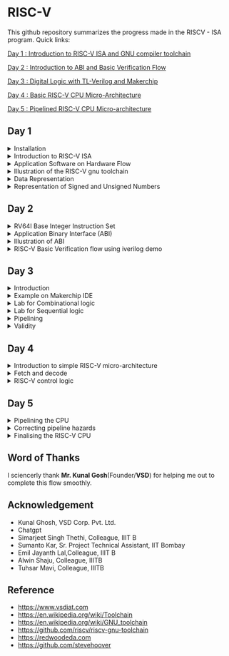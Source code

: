 # RISC-V

This github repository summarizes the progress made in the RISCV - ISA program. Quick links:

[Day 1 : Introduction to RISC-V ISA and GNU compiler toolchain](#day-1)

[Day 2 : Introduction to ABI and Basic Verification Flow](#day-2)

[Day 3 : Digital Logic with TL-Verilog and Makerchip](#day-3)

[Day 4 : Basic RISC-V CPU Micro-Architecture](#day-4)

[Day 5 : Pipelined RISC-V CPU Micro-architecture](#day-5)

## Day 1 

<details> 
<summary> Installation </summary>

Install the dependencies using the following command :
```
sudo apt-get install libboost-regex-dev
```

**Steps to install the toolchain**
```
git clone https://github.com/kunalg123/riscv_workshop_collaterals.git
cd riscv_workshop_collaterals
chmod +x run.sh
./run.sh
```

Once you run it you will get make error. ignore it  and type the following command
```
cd ~/riscv_toolchain/iverilog/
git checkout --track -b v10-branch origin/v10-branch
git pull 
chmod 777 autoconf.sh 
./autoconf.sh 
./configure 
make
sudo make install 
```

- To set the PATH variable in .bashrc
```
gedit .bashrc

#Type at last line
export PATH="/home/sahil/riscv_toolchain/riscv64-unknown-elf-gcc-8.3.0-2019.08.0-x86_64-linux-ubuntu14/bin:$PATH" 

# close the bashrc and type in terminal
source .bashrc
```

</details>

<details>
  <summary>Introduction to RISC-V ISA </summary>

RISC-V ISA is a base integer ISA and must be present in any implemenatation along with some optional extension. The RISC-V has been designed to support extensive customization and specialization which can be extended  with  one  or  more  optional  instruction-set  extensions,  but  the  base  integer instructions cannot be redefine. The different instructions included in RISC-V are listed below.

1. Pseudo instructions - For e.g- mv,li,ret etc
2. Base integer instruction (RV64I, RV32I)-For e.g-lui,addi etc
3. Multiply extension (RV64M) -For e.g- mulw,divw etc
4. Single and double floating point instruction (RV64F, RV64D) -For e.g- flw,fadd etc
5. Application binary instruction 
6. Memory allocation and stack pointer

To know more about RISC-V check on this link [here](https://riscv.org/wp-content/uploads/2017/05/riscv-spec-v2.2.pdf).

Each base integer set is characterized by the  width  of the register (XLEN) and size of the user address space. The most important advantage of RISC-V is that it is an open standard instruction which is easily available for academics and commercial purposes free of cost.

</details>

<details>
  <summary>Application Software on Hardware Flow</summary>

![1](https://github.com/SahilSira/RISC-V/assets/140998855/fd9b355d-a776-4c1f-a3f8-d699f0d7f882)

When a C program needs to run on a hardware chip, it goes through a series of steps. First, the C program is turned into assembly language, specifically RISCV assembly language in this case. Then, this assembly language is transformed into machine language consisting of 0s and 1s. These binary instructions are what the chip understands and executes. There's a bridge between the RISCV assembly language and the physical layout of the chip. This bridge is made using Hardware Description Language, which is more closely related to the hardware's workings. To create a RISC specification, the architecture needs to be implemented in a way that registers transfer data. This process involves converting from RTL (Register Transfer Level) to the layout, a process known as RTL to GDSII flow. This ensures that all applications function properly on the hardware.

To make an application work on the hardware, it has to pass through the software system. Here, the system software comes into play, which includes the Operating System (OS), compiler, and assembler. The OS handles tasks like input/output and memory allocation, while the compiler turns the high-level code (like C or C++) into a set of instructions. These instructions depend on the hardware's structure. For a RISC-V system, the instructions follow the RISC-V architecture. The assembler then takes these instructions and turns them into a binary form, which is basically a machine language program. This binary representation is what the hardware ultimately receives and processes. These instructions act as a link between the C language and the intricate hardware components. This link is formally called the Instruction Set Architecture (ISA). In hardware's language, only 0s and 1s make sense, and they serve as the foundation for communication between software and hardware.

</details>

<details>
  <summary>Illustration of the RISC-V gnu toolchain</summary>

#### O1 mode 
Consider the simple C program given below which calculates the sum of the number form 1 to n. 

```
#include<stdio.h>
int main()
{
    int i ,sum=0,n=9;
    for (i=1;i<=n;i++)
        sum+=i;
    printf("The sum of numbers from 1 to %d is %d\n",n,sum);
    return 0;
}
```
In order to map this command to riscv based assembly language compile it using the riscv-gnu-toolchain shown below

```
riscv64-unknown-elf-gcc -O1 -mabi=lp64 -march=rv64i -o sum1ton_O1.o sum1ton.c
riscv64-unknown-elf-objdump -d sum1ton_O1.o | less
spike pk sum1ton_O1.o 
```

**Output of the disassembled file**

![dis_main](https://github.com/SahilSira/RISC-V/assets/140998855/a6af741e-50aa-4a54-bbd8-8d1fbef1d441)

To debug line by line
```
spike -d pk sum1ton_O1.o 
until pc 0 10184
reg 0 sp
reg 0 a2
```

**Output of the spike in debug mode is shown below :**

![spike](https://github.com/SahilSira/RISC-V/assets/140998855/a0229bb1-e7c1-450f-87cb-169e8da8d282)

#### Ofast mode
Consider the same [C program] given in the O1 mode.

In order to map this command to riscv based assembly language compile it in Ofast mode using the riscv-gnu-toolchain shown below

```
riscv64-unknown-elf-gcc -Ofast -mabi=lp64 -march=rv64i -o sum1ton_Ofast.o sum1ton.c
riscv64-unknown-elf-objdump -d sum1ton_Ofast.o | less
spike pk sum1ton_Ofast.o 
```

**Output of the disassembled file**

![dis_main_ofast](https://github.com/SahilSira/RISC-V/assets/140998855/0dcf8144-41a0-4c0a-ad53-605b73bd277a)

**Observation** - The same C code compiled in Ofast mode used less number of instruction compared to the O1 mode.

</details>

<details>
  <summary>Data Representation</summary>

![2](https://github.com/SahilSira/RISC-V/assets/140998855/dbda3b8e-dd17-45af-a7c0-dab81170aa2e)

In RISC-V and computer architecture in general, several terms relate to data representation and storage. Let's explore them:

1. **Byte:** - A byte is the fundamental unit of data storage and representation in computers. It consists of 8 bits and can represent a single character or value.

2. **Word:** - A word typically refers to the natural data size that a processor operates with. In RISC-V, the term "word" can vary based on the architecture. For example, in RV32 (32-bit architecture), a word is 4 bytes (32 bits), while in RV64 (64-bit architecture), a word is 8 bytes (64 bits).

3. **Double Word:** - A double word is twice the size of a word. In RISC-V, for example, in RV32, a double word is 8 bytes (64 bits), and in RV64, a double word is 16 bytes (128 bits).

4. **Least Significant Bit (LSB):** -  The least significant bit is the lowest-order bit in a binary representation. 

5. **Most Significant Bit (MSB):** -  The most significant bit is the highest-order bit in a binary representation. It has the greatest influence on the overall value of a number. The MSB is the bit that represents the largest power of two.


6. **Endianess:** - Endianess refers to how multi-byte data is stored in memory. In a big-endian system, the most significant byte is stored at the lowest memory address, while in a little-endian system, the least significant byte is stored at the lowest memory address. RISC-V supports both big-endian and little-endian modes.

7. **Byte addressing** -  is a memory addressing scheme used in computer systems to identify and access individual bytes of data within the computer's memory. In byte addressing, each individual byte in the memory has a unique address, allowing direct access to and manipulation of single bytes of data. In RISC-V, like in many other computer architectures, memory is byte-addressable.

Understanding these terms is crucial when working with data representation, memory allocation, and programming in computer systems, including the RISC-V architecture.

</details>

<details>
  <summary>Representation of Signed and Unsigned Numbers</summary>

#### Unsigned Numbers
Unsigned numbers don’t have any sign, these can contain only magnitude of the number. So, representation of unsigned binary numbers are all positive numbers only.
Since there is no sign bit in this unsigned binary number, so N bit binary number represent its magnitude only. Zero (0) is also unsigned number. Every number in unsigned number representation has only one unique binary equivalent form, so this is unambiguous representation technique. The range of unsigned binary number is from  **0 to ((2^n)-1)**.

Consider the C code given below which demostrates the maximum unsigned number the RV64I can store. 

```
#include<stdio.h>
#include<math.h>

int main()
{
    unsigned long long int max = (unsigned long long int)(pow(2,64)-1); //Line 1
    // unsigned long long int max = (unsigned long long int)(pow(2,127)-1);// Line 2
    // unsigned long long int max = (unsigned long long int)(pow(2,64)*-1);// Line 3
    // unsigned long long int max = (unsigned long long int)(pow(-2,64)-1);// Line 4
    // unsigned long long int max = (unsigned long long int)(pow(-2,63)-1);// Line 5
    // unsigned long long int max = (unsigned long long int)(pow(2,10)-1);// Line 6
    printf("Highest number represented by unsigned long long  int is %llu \n",max);
    return 0;
}
```
___
***Note***</br>

**%llu** - is the format specifier for 64-bit unsigned integer.

**%lld** - is the format specifier for 64-bit signed integer.

Uncomment the lines in the code appropriately and view the result.
___

- Line 1 will execute and give the result of (2^64)-1.</br>
- Line 2 will execute and give the result of (2^64)-1 instead of (2^127)-1 since the maximum unsigned value that can be stored in the 64 bit register is (2^64)-1.</br>
- Line 3 will execute and give the result of 0 instead of -(2^64) since the minimum unsigned value that can be stored in 64 bit register is 0.</br>
- Line 4 will execute and give the result of 0 instead of (2^64)-1.</br>
- Line 5 will execute and give the result of 0 instead of -(2^64) since the minimum unsigned value that can be stored in 64 bit register is 0.</br>
- Line 6 will execute and give the result of 1024 since the value of max is less that (2^64)-1.

To compile and execute the C code in RISC-V gnu toolchain follow the steps given below:

```
riscv64-unknown-elf-gcc -Ofast -mabi=lp64 -march=rv64i -o unsign_num_new.o unsign_num.c 
spike  pk unsign_num_new.o 
```

**Output of the execution**

![unsigne](https://github.com/SahilSira/RISC-V/assets/140998855/13cc63f4-60fb-4932-9d1b-a8f458e5ad27)

![unsigned out](https://github.com/SahilSira/RISC-V/assets/140998855/5adbc7cf-f28c-49e0-aac2-7321cda3554b)


#### Signed Numbers
Generally 2's complement representation is used for the signed numbers. 2’s complement of a number is obtained by inverting each bit of given number plus 1 to least significant bit (LSB). So, positive numbers are represented in binary form and negative numbers are represented in 2’s complement form. There is extra bit for sign representation. If value of sign bit is 0, then number is positive and you can directly represent it in simple binary form, but if value of sign bit 1, then number is negative and 2’s complement of given binary number should be taken. In this representation, zero (0) has only one (unique) representation which is always positive. The range of 2’s complement form is from  **(-2^(n-1))  to ((2^(n-1))-1)**.

Consider the C code given below which demostrates the maximum and minimum signed number the RV64I can store. 


```
#include<stdio.h>
#include<math.h>

int main()
{
    long long int max = (long long int)(pow(2,63)-1);
    long long int min = (long long int)(pow(-2,63));
    printf("Highest number represented by long long  int is %lld \n",max);
    printf("Smallest number represented by long long  int is %lld \n",min);
    return 0;
}
```
To compile and execute the C code in RISC-V gnu toolchain follow the steps given below:

```
riscv64-unknown-elf-gcc -Ofast -mabi=lp64 -march=rv64i -o sign_num_new.o sign_num.c 
spike  pk sign_num_new.o 
```

**Output of the execution**

![signed](https://github.com/SahilSira/RISC-V/assets/140998855/be7ba122-9ab4-4366-be44-971c9d7913a5)

**Different types of format specifiers**

![3](https://github.com/SahilSira/RISC-V/assets/140998855/70fe7fb5-e5ba-4a54-a4ce-4b22fb1b6349)

</details>


## Day 2

<details>
  <summary>RV64I Base Integer Instruction Set</summary>

RV64I is the base integer instruction set for the 64-bit architecture, which builds upon the RV32I variant. RV64I shares most of the instructions with RV32I but the width of registers is different and there are a few additional instructions only in RV64I. The base integer instruction set has 47 instructions (35 instructions from RV32I and 12 instructions from RV64I). The instructions and their format is shown below :

![1](https://github.com/SahilSira/RISC-V/assets/140998855/1098a0b8-77f6-429e-abc0-3a472da07ea4)

There are 31 general-purpose registers x1–x31, which hold integer values. Register x0 is hardwired to the constant 0. There is no hardwired subroutine return address link register, but the standard software calling convention uses register x1 to hold the return address on a call. For RV32, the x registers are 32 bits wide, and for RV64, they are 64 bits wide. The term XLEN to refer to the current width of an x register in bits (either 32 or 64).

![2](https://github.com/SahilSira/RISC-V/assets/140998855/c748f0f7-99ef-404a-af05-cc5856c3f227)

![3](https://github.com/SahilSira/RISC-V/assets/140998855/d7f3058b-dec9-402c-b3ef-5ae19426ae9f)

In the RISC-V instruction set architecture, instructions are categorized into different formats based on their opcode and operand types. These formats are denoted by single-letter abbreviations. Here's an explanation of each type:

- **R-Type (Register Type)** -  These instructions involve operations that operate on two source registers and store the result in a destination register. They include arithmetic, logical, and bitwise operations. The typical format is: opcode rd, rs1, rs2.

- **I-Type (Immediate Type)** - These instructions have an immediate (constant) value as one of their operands, and they work with a source register to perform operations like arithmetic, logical, and memory operations. The typical format is: opcode rd, rs1, imm.

- **S-Type (Store Type)** - S-type instructions are used for storing data into memory. They combine a source register, a destination address (base register), and an immediate offset to determine where the data should be stored. The typical format is: opcode rs2, imm(rs1).

- **B-Type (Branch Type)** - B-type instructions are used for conditional branching. They compare values from two source registers and use an immediate offset to determine the branching target. These instructions support operations like equality, inequality, and comparison. The typical format is: opcode rs1, rs2, imm.

- **U-Type (Upper Immediate Type)** - U-type instructions are used for loading immediate values into registers. They include unconditional jump instructions. These instructions operate on a single source register and use an immediate value to specify the upper bits of the result. The typical format is: opcode rd, imm.

- **J-Type (Jump Type)** J-type instructions are used for unconditional jumps. They involve using an immediate offset to determine the target address of the jump. These instructions are typically used for implementing function calls and other control flow changes. The typical format is: opcode rd, imm.

The instruction format for all types is shown below :

![4](https://github.com/SahilSira/RISC-V/assets/140998855/935d7e6a-0140-4bda-8d55-abd4237816e1)

To know more about the instructions check this [link](https://riscv.org/wp-content/uploads/2017/05/riscv-spec-v2.2.pdf).

</details>

<details>
  <summary>Application Binary Interface (ABI)</summary>

The ABI is a set of rules that govern how software components, like programs and libraries, interact with each other at the binary level. It defines things like how data is passed between different parts of a program, how function calls are made, and how data structures are organized in memory. The ABI ensures compatibility between different parts of a software ecosystem, making it possible for programs to work together seamlessly even if they're written in different languages or compiled by different compilers. The application program can directly access the registers of the RISC V architecture using system calls. The ABI also known as system call interface enables the application to access the hardware resources via registers.A system call is a specific request your program makes to the operating system to perform a task it can't do on its own. For example, if your program needs to read a file, it would make a system call to ask the operating system to read the file and give it the data. System calls are a way for programs to access the more powerful features of the operating system while staying within the rules defined by the ABI. The ISA is inherently divided into two parts: User & System ISA and User ISA the latter is available to the user directly by system calls.

</details>

<details>
  <summary>Illustration of ABI</summary>

Consider the C code given below which calculates the sum from 1 to 9 :
```
#include<stdio.h>

extern int load(int x, int y);

int main()
{
    int result = 0;
    int count = 9;
    result = load(0x0,count+1);
    printf("Sum of numbers from 1 to %d is %d\n",count,result);
    
}
```

Consider the assembly code (ASM) given below :
```
.section .text 
.global load
.type load, @function

load:
    add a4, a0, zero
    add a2, a0, a1
    add a3, a0, zero
loop : add a4, a3, a4
       addi a3, a3, 1
       blt a3, a2, loop
       add a0, a4, zero
       ret
```
The flow chart of the function performed by ASM code is shown below :

![5](https://github.com/SahilSira/RISC-V/assets/140998855/d7decab2-afef-4811-8358-4006ee4ef0a2)

To illustrate the ABI the C code shown above will send the values to the ASM code through the function load and the ASM code will perform the function and return the value to C code and the value is displayed by the C code.

**Steps to perform the lab task mentioned above**
```
riscv64-unknown-elf-gcc -Ofast -mabi=lp64 -march=rv64i -o custom_1_to_9.o custom_1_to_9.c load.S
riscv64-unknown-elf-objdump -d custom_1_to_9.o | less
spike pk custom_1_to_9.o
```

**Outputs of the Lab**

![sum](https://github.com/SahilSira/RISC-V/assets/140998855/5e7c8222-8795-42a9-80be-765a51c297b6)

![sum_disasselbe](https://github.com/SahilSira/RISC-V/assets/140998855/ef60e8f4-e052-4174-8bd1-c96c9c6be1d9)

</details>

<details>
  <summary>RISC-V Basic Verification flow using iverilog demo</summary>

For verification of the RISC-V CPU the C code will be converted into HEX file and it will be given to the RISC-V CPU and the output will be displayed and verified. The block diagram is shown below :

![6](https://github.com/SahilSira/RISC-V/assets/140998855/83a88fd3-abeb-4e79-9b9b-04d5b9efae12)

For demo go to the lab directory using the command given below :
```
cd ~/riscv_workshop_collaterals/labs/
chmod 777 rv32im.sh
./rv32im.sh  # Contains necessary commands to convert C to hex
```

**Output, Script(rv32im.sh) and firmare.hex**

![lab](https://github.com/SahilSira/RISC-V/assets/140998855/f042481b-14cc-4f30-9bb3-51b48d1bd85e)

![rvsim](https://github.com/SahilSira/RISC-V/assets/140998855/4adcd9eb-beae-4522-886d-0950ce2fc2c1)

![hex](https://github.com/SahilSira/RISC-V/assets/140998855/7ed48be5-3751-4add-98de-e778a3590819)

</details>


## Day 3 
<details >
<summary >Introduction</summary>

TL-Verilog was used as the HDL of choice for this project. Projects on Makerchip can be completely designed using TL-Verilog. Transaction Level - Verilog standard is an extension of Verilog which has various advantages like simpler syntax, shorter codes and easy pipelining. You can learn more about TL-Verilog [here](http://tl-x.org/).

Timing abstract can be done in TL-Verilog. This model is specified for pipelines where the sequential elements are generated by tools from the pipelined specification. This allows for easy retiming without the risk of introduction of any functional bugs. More information on timing abstract in TL-Verilog can be found in the IEEE paper ["Timing-Abstract Circuit Design in Transaction-Level Verilog" by Steven Hoover](https://ieeexplore.ieee.org/document/8119264).

</details>

<details>
  <summary>Example on Makerchip IDE </summary>

  ## Makerchip IDE: 
Makerchip is a free online environment for developing high-quality integrated circuits. You can code, compile, simulate, and debug Verilog designs, all from your browser. Your code, block diagrams, and waveforms are tightly integrated.

## Loading pythagorean Example on Makerchip IDE

![1](https://github.com/SahilSira/RISC-V/assets/140998855/cd411bd7-db16-434d-8659-11a668f51145)

## Conway's Game of Life

![29](https://github.com/SahilSira/RISC-V/assets/140998855/39e97598-bd45-49b1-ac7e-af36c490817c)

</details>

<details >
<summary >Lab for Combinational logic </summary>


We will first implement some basic logic gates on Makerchip IDE to gain understanding of the platform. In TL verilog we simply code the logic itself without requiring to declare the variables separately and $in assignment is also not required

## NOT Gate Example on Makerchip IDE

![2](https://github.com/SahilSira/RISC-V/assets/140998855/b0ad6e8c-887a-4922-9446-17bdac2f4c3c)

## OR Gate Example on Makerchip IDE

![4](https://github.com/SahilSira/RISC-V/assets/140998855/086a970a-30c9-4c8b-9390-4f7c783eacb0)

## AND Gate Example on Makerchip IDE

![3](https://github.com/SahilSira/RISC-V/assets/140998855/58673dbf-2399-4bb1-9dad-e46f6138fdea)

## XOR Gate Example on Makerchip IDE

![5](https://github.com/SahilSira/RISC-V/assets/140998855/bcb69a84-ae96-4aa8-a105-47963d91ad54)

## Vector Addition on Makerchip IDE

![6](https://github.com/SahilSira/RISC-V/assets/140998855/d6853ec4-6f34-412f-a060-059dba347529)

## 2:1Multiplexer on Makerchip IDE

![7](https://github.com/SahilSira/RISC-V/assets/140998855/57a9160f-5bb4-4eec-b176-ed99114cae06)

## 2:1 Vector Multiplexer on Makerchip IDE

![8](https://github.com/SahilSira/RISC-V/assets/140998855/588447ab-df8d-4396-9fa4-ec78041aff21)

## Calculator on Makerchip IDE

This is a combinational calculator that can perform +, -, *, / on two input values.

![9](https://github.com/SahilSira/RISC-V/assets/140998855/45b8b2f5-90de-496c-a870-5230d0431ee6)

</details>
<details >
  
<summary >Lab for Sequential  logic </summary>

Sequential logic refers to a type of digital logic circuit or system in which the output depends not only on the current inputs but also on the previous states of the circuit. Unlike combinational logic, which only considers the current inputs to generate outputs, sequential logic incorporates memory elements to store information and generate outputs based on both current inputs and past history.

## Fibonacci Series

The block diagram of the fibonacci series generator is shown below :

![10](https://github.com/SahilSira/RISC-V/assets/140998855/0f25c81a-da3c-4554-a846-938e7781fb29)

Output:

![15](https://github.com/mavi62/IIITB_VLSI/assets/57127783/3d1e3090-6c65-46c6-b2d7-8c732c5fd7cf)


## Free running counter

The block diagram of the free running counter is shown below :

![12](https://github.com/SahilSira/RISC-V/assets/140998855/8578d8f5-2521-4452-b76d-55f3f2580a35)

Output:

![13](https://github.com/SahilSira/RISC-V/assets/140998855/e6f66dc3-a8a3-4af4-8100-e568993b59fd)

## Sequential Calculator`

It works like a normal calculator in which the result of the previous operation is considered as one of the operand for the next operation. Upon reset the result becomes zero.

![15](https://github.com/SahilSira/RISC-V/assets/140998855/f96b7566-cb29-404e-b139-5a3d5818b15b)

</details>

<details> <summary > Pipelining </summary>
	
Pipelining or timing abstract is an important feature in TL verilog as it can be implemented very easily with fewer codes as compared to system verilog which reduces bugs to a great extent. An example of the pipeling for pythogoras theorem using both TL verilog and system verilog in this repo . In TL verilog pipeling can be implemented by defining the pipeline as |calc and the different pipeline stages should be properly align and are indicated by @1, @2 and so on.

## Pipelined pythagorean theorem

![17](https://github.com/SahilSira/RISC-V/assets/140998855/987f6d61-2fe4-47e1-ab79-918fa5f15af4)

## Error detection:

![18](https://github.com/SahilSira/RISC-V/assets/140998855/988420b7-b4f5-4a56-87ec-ce75a4b3dd59)

## Counter and Calculator in Pipeline

The block diagram of the counter with calculator in pipeline is shown below :

![19](https://github.com/SahilSira/RISC-V/assets/140998855/94385eba-fefb-4f19-a6fe-c30a3c2c258e)

The TL-Verilog code is given below :

```
   $reset = *reset;
   $op[1:0] = $random[1:0];
   $val2[31:0] = $rand2[3:0];
   
   |calc
      @1
         $val1[31:0] = >>1$out;
         $sum[31:0] = $val1+$val2;
         $diff[31:0] = $val1-$val2;
         $prod[31:0] = $val1*$val2;
         $div[31:0] = $val1/$val2;
         $out[31:0] = $reset ? 32'h0 : ($op[1] ? ($op[0] ? $div : $prod):($op[0] ? $diff : $sum));
         
         $cnt[31:0] = $reset ? 0 : (>>1$cnt + 1); 

```

![20](https://github.com/SahilSira/RISC-V/assets/140998855/4f0b6dff-762f-45b9-b6a9-e33520b0c7fb)

## 2 Cycle Calculator

The block diagram of the 2 cycle calculator is shown below:

![21](https://github.com/SahilSira/RISC-V/assets/140998855/18697c74-184b-4b17-a11d-881a4675c5b7)

The TL-verilog code is shown below :
```
   $reset = *reset;
   $op[1:0] = $random[1:0];
   $val2[31:0] = $rand2[3:0];
   
   |calc
      @1
         $val1[31:0] = >>2$out;
         $sum[31:0] = $val1+$val2;
         $diff[31:0] = $val1-$val2;
         $prod[31:0] = $val1*$val2;
         $div[31:0] = $val1/$val2;
         $valid = $reset ? 0 : (>>1$valid + 1);
      @2
         $out[31:0] = ($reset | ~($valid))  ? 32'h0 : ($op[1] ? ($op[0] ? $div : $prod):($op[0] ? $diff : $sum));
```

![22](https://github.com/SahilSira/RISC-V/assets/140998855/95b6c099-4926-43ee-bd79-27940d63c158)

</details>

<details>
<summary>Validity</summary>
<br />
First, we shall see a distance accumulator coupled with a Pythagorean pipeline as shown below.
<br />
	
![23](https://github.com/SahilSira/RISC-V/assets/140998855/d57295c6-8baf-4483-ae88-fca692967cce)
<br />
The TL-verilog code is shown below :
```
$reset = *reset;
   |calc
      @1
         $reset = *reset;
      ?$valid
         @1
            $aa_sqr[31:0] = $aa[3:0] * $aa[3:0];
            $bb_sqr[31:0] = $bb[3:0] * $bb[3:0];
         @2
            $cc_sqr[31:0] = $aa_sqr + $bb_sqr;
         @3
            $out[31:0] = sqrt($cc_sqr);
      @4
         $total_distance[63:0] = $reset ? '0 : ($valid ? >>1$total_distance + $out: >>1$total_distance);  
   
```
<br />
The output for it generated in MakerChip is given below.<br />
![24](https://github.com/SahilSira/RISC-V/assets/140998855/1f1131a9-be8d-41f8-a065-b78c17ccd78d)
<br />

## Cycle Calculator with Validity

The following design is what we are required to create.<br />
![25](https://github.com/SahilSira/RISC-V/assets/140998855/fec454fb-f712-4043-a6e0-a761a234be7a)
<br />

The TL-verilog code is shown below :
```
  $reset = *reset;
   |calc
      @1
         $valid = $reset ? 0 : >>1$valid+1;
         $valid_or_reset = $valid || $reset;
      ?$valid_or_reset
         @1
            $val1[31:0] = >>2$out;
            $sum[31:0] = $val1+$val2;
            $diff[31:0] = $val1-$val2;
            $prod[31:0] = $val1*$val2;
            $div[31:0] = $val1/$val2;
            $valid = $reset ? 0 : (>>1$valid + 1);
         @2
            $out[31:0] = $reset  ? 32'h0 : ($op[1] ? ($op[0] ? $div : $prod):($op[0] ? $diff : $sum));

```
<br />
The output in Makerchip is given below.<br />
![26](https://github.com/SahilSira/RISC-V/assets/140998855/9a789f97-f055-48ba-aba3-dc0a0540a6b8)

## Cycle Calculator with Validity and memory

The design we have to implement is given below.<br />
![27](https://github.com/SahilSira/RISC-V/assets/140998855/e54b4bc4-7d86-4ee9-be19-8e0d498fff3b)

The TL-verilog code is shown below :
```
   |calc
      @0
         $reset = *reset;
         
      @1
         $val1 [31:0] = >>2$out;
         $val2 [31:0] = $rand2[3:0];
         
         $valid = $reset ? 1'b0 : >>1$valid + 1'b1 ;
         $valid_or_reset = $valid || $reset;
         
      ?$vaild_or_reset
         @1   
            $sum [31:0] = $val1 + $val2;
            $diff[31:0] = $val1 - $val2;
            $prod[31:0] = $val1 * $val2;
            $div[31:0] = $val1 / $val2;
            
         @2   
            $mem[31:0] = $reset ? 32'b0 :
                         ($op[2:0] == 3'b101) ? $val1 : >>2$mem ;
            
            $out [31:0] = $reset ? 32'b0 :
                          ($op[2:0] == 3'b000) ? $sum :
                          ($op[2:0] == 3'b001) ? $diff :
                          ($op[2:0] == 3'b010) ? $prod :
                          ($op[2:0] == 3'b011) ? $quot :
                          ($op[2:0] == 3'b100) ? >>2$mem : >>2$out ;
```
<br />
The output in Makerchip is given below.<br />

![28](https://github.com/SahilSira/RISC-V/assets/140998855/d3260de8-0949-4490-8f24-8498f3622aa5)

</details>

## Day 4

<details>
<summary>Introduction to simple RISC-V micro-architecture</summary>
The block diagram of a basic RISC-V microarchitecture is as shown in figure below. Now, using the Makerchip platform the implementation of the RISC-V microarchitecture or core is done. For starting the implementation a starter code present in reference is used. The starter code consist of -

- A simple RISC-V assembler.
- An instruction memory containing the sum 1..9 test program.
- Commented code for register file and memory.
- Visualization.
![1](https://github.com/SahilSira/RISC-V/assets/140998855/92ae0e6e-a07d-40a8-9d37-cb951aa4973a)

It's important to note that RISC-V is an instruction set architecture, and microarchitectures 
based on RISC-V can vary widely depending on the design goals of the processor manufacturer. 
Different companies and research institutions may develop their own microarchitectures that 
implement the RISC-V ISA in unique ways, tailored to specific use cases and performance goals.

Here we are designing the basic processor of 3 stages fetch, decode and execute based on 
RISC-V ISA. For starting the implementation a starter code is present in the github repository 
provided.
```bash
 https://github.com/stevehoover/RISC-V_MYTH_Workshop
```
We will follow a test driven development, ie. develop first and then test functionality.

- Template for starting point code of RISC-V CPU.
```bash
\m4_TLV_version 1d: tl-x.org
\SV
   // This code can be found in: https://github.com/stevehoover/RISC-V_MYTH_Workshop
   
   m4_include_lib(['https://raw.githubusercontent.com/BalaDhinesh/RISC-V_MYTH_Workshop/master/tlv_lib/risc-v_shell_lib.tlv'])

\SV
   m4_makerchip_module   // (Expanded in Nav-TLV pane.)
\TLV

   // /====================\
   // | Sum 1 to 9 Program |
   // \====================/
   //
   // Program for MYTH Workshop to test RV32I
   // Add 1,2,3,...,9 (in that order).
   //
   // Regs:
   //  r10 (a0): In: 0, Out: final sum
   //  r12 (a2): 10
   //  r13 (a3): 1..10
   //  r14 (a4): Sum
   // 
   // External to function:
   m4_asm(ADD, r10, r0, r0)             // Initialize r10 (a0) to 0.
   // Function:
   m4_asm(ADD, r14, r10, r0)            // Initialize sum register a4 with 0x0
   m4_asm(ADDI, r12, r10, 1010)         // Store count of 10 in register a2.
   m4_asm(ADD, r13, r10, r0)            // Initialize intermediate sum register a3 with 0
   // Loop:
   m4_asm(ADD, r14, r13, r14)           // Incremental addition
   m4_asm(ADDI, r13, r13, 1)            // Increment intermediate register by 1
   m4_asm(BLT, r13, r12, 1111111111000) // If a3 is less than a2, branch to label named <loop>
   m4_asm(ADD, r10, r14, r0)            // Store final result to register a0 so that it can be read by main program
   
   // Optional:
   // m4_asm(JAL, r7, 00000000000000000000) // Done. Jump to itself (infinite loop). (Up to 20-bit signed immediate plus implicit 0 bit (unlike JALR) provides byte address; last immediate bit should also be 0)
   m4_define_hier(['M4_IMEM'], M4_NUM_INSTRS)

   |cpu
      @0
         $reset = *reset;



      // YOUR CODE HERE
      // ...

      // Note: Because of the magic we are using for visualisation, if visualisation is enabled below,
      //       be sure to avoid having unassigned signals (which you might be using for random inputs)
      //       other than those specifically expected in the labs. You'll get strange errors for these.

   
   // Assert these to end simulation (before Makerchip cycle limit).
   *passed = *cyc_cnt > 40;
   *failed = 1'b0;
   
   // Macro instantiations for:
   //  o instruction memory
   //  o register file
   //  o data memory
   //  o CPU visualization
   |cpu
      //m4+imem(@1)    // Args: (read stage)
      //m4+rf(@1, @1)  // Args: (read stage, write stage) - if equal, no register bypass is required
      //m4+dmem(@4)    // Args: (read/write stage)
      //m4+myth_fpga(@0)  // Uncomment to run on fpga

   //m4+cpu_viz(@4)    // For visualisation, argument should be at least equal to the last stage of CPU logic. @4 would work for all labs.
\SV
   endmodule
```

</details>

<details>
<summary>Fetch and decode</summary>

Here we gonna design RiscV Cpu Core for which block diagram is given below :
![2](https://github.com/SahilSira/RISC-V/assets/140998855/5a9e72ed-3d4f-4c45-bedf-50dd82874e33)

**Program Counter Logic**

The Program Counter, often referred to as the "PC," is a fundamental component of a processor 
that keeps track of the address of the next instruction to be executed. In the RISC-V 
architecture, the PC is typically called "pc" or "pc_reg." Overall, the PC logic is crucial 
for the control flow of a program. It determines which instruction will be executed next and 
how the program progresses. RISC-V, as a RISC (Reduced Instruction Set Computer) architecture, 
emphasizes simplicity and regularity in its design, which extends to its PC handling 
mechanisms.

![3](https://github.com/SahilSira/RISC-V/assets/140998855/02ad5965-f6be-44c5-bf49-d363ce080b50)

```bash
|cpu
      @0
         $reset = *reset;
         
         $pc[31:0] = >>1$reset ? 32'b0 : >>1$pc + 32'd4;
```
- program counter implementation on makerchipIDE
![4](https://github.com/SahilSira/RISC-V/assets/140998855/0c22672c-a039-4d62-b7e2-e0cc928c69f0)

**Fetch implementation Logic**
During the fetch stage, processors fetches the instruction from the memory to the address 
pointed by the program counter. The program counters holds the address of the next stage, in 
our case it is after 4 cycle and the instruction memory holds the set of instruction to be 
executed. The snapshot of the fetch stage is shown below.
         
- logic diagram for Fetch
![5](https://github.com/SahilSira/RISC-V/assets/140998855/1f2e5846-31cd-4044-b3a9-09389258065a)

```bash
|cpu
      @0
         $reset = *reset;
         $pc[31:0] = >>1$reset ? 32'b0 : >>1$pc + 32'd4;

// Assert these to end simulation (before Makerchip cycle limit).
*passed = *cyc_cnt > 40;
*failed = 1'b0;

|cpu
      m4+imem(@1)    // Args: (read stage)

m4+cpu_viz(@4)
```
- Implementation of Fetch Logic on Makerchip along with Diagram and Visualisation.
![6](https://github.com/SahilSira/RISC-V/assets/140998855/0400b3bf-cce5-4825-9a6d-811cb59b8780)

The current implementations have errors such as the variables are not being used. Fetch Logic 
to be implemented

![7](https://github.com/SahilSira/RISC-V/assets/140998855/3e28a9fa-ec37-44b1-87b2-2469d5731cce)

- code for implementation of Fetch
```bash
@0
         $reset = *reset;
         $pc[31:0] = >>1$reset ? 32'b0 : >>1$pc + 32'd4;
      @1
         $imem_rd_addr[M4_IMEM_INDEX_CNT-1:0] = $pc[M4_IMEM_INDEX_CNT+1:2];
         $imem_rd_en = !$reset;
         $instr[31:0] = $imem_rd_data[31:0];
      
      ?$imem_rd_en
         @1
            $imem_rd_data[31:0] = /imem[$imem_rd_addr]$instr;          
```

- Final implementation of Fetch Logic

![8](https://github.com/SahilSira/RISC-V/assets/140998855/062d8cc2-2681-4345-9a34-d8400f0aa165)

![9](https://github.com/SahilSira/RISC-V/assets/140998855/20dc0019-9990-43ea-b447-183edbe40cc3)

**Decode Logic**

Under this section, we look into how to decode the instruction code we fetched from memory.

- Logic Diagram for Decode stage.

![10](https://github.com/SahilSira/RISC-V/assets/140998855/0fe2cfb1-071f-4763-90bb-dd8275364ab6)

Before moving on to Decode logic implementation, it is important to understand how the 
instruction set and opcode are defined in RISC-V. We have dicussed before the different types 
of the instruction types. The various types of instrutcion types are summarised in the table 
along with the binary code. There are 6 instructions type in RISC-V :

- Register (R) type
- Immediate (I) type
- Store (S) type
- Branch (B) type
- Upper immediate (U) type
- Jump (J) type

![11](https://github.com/SahilSira/RISC-V/assets/140998855/c4559145-fb41-47d0-81fc-51afacf6f836)




-code for decode logic
```bash
@1
         $is_i_instr = $instr[6:2] ==? 5'b0000x || 
                       $instr[6:2] ==? 5'b001x0 || 
                       $instr[6:2] == 5'b11001;
         $is_r_instr = $instr[6:2] ==? 5'b011x0 || 
                       $instr[6:2] == 5'b01011 || 
                       $instr[6:2] == 5'b10100;
         $is_s_instr = $instr[6:2] ==? 5'b0100x;
         $is_b_instr = $instr[6:2] ==? 5'b11000;
         $is_j_instr = $instr[6:2] ==? 5'b11011;
         $is_u_instr = $instr[6:2] ==? 5'b0x101;
```
- Implementation for fetch logic
![12](https://github.com/SahilSira/RISC-V/assets/140998855/5c75c993-18dd-4f50-9de3-df9601e20169)

![13](https://github.com/SahilSira/RISC-V/assets/140998855/18000745-442c-4595-bb4f-089d63efadf6)

*Lab on instruction immediate code*
![14](https://github.com/SahilSira/RISC-V/assets/140998855/47dbff7d-075e-4310-9e67-e4438939abd3)

- Code or determining *immediate* for decode logic implementaion
```bash
		      $imm[31:0] = $is_i_instr ? {{21{$instr[31]}}, $instr[30:20]} :
                      $is_s_instr ? {{21{$instr[31]}}, $instr[30:25], $instr[11:7]} :
                      $is_b_instr ? {{20{$instr[31]}}, $instr[7], $instr[30:25], $instr[11:8], 1'b0} :
                      $is_u_instr ? {$instr[31:12], 12'b0} :
                      $is_j_instr ? {{12{$instr[31]}}, $instr[19:12], $instr[20], $instr[30:21], 1'b0} :
                                    32'b0;
```
- Implementaion of the immediate instruction set
![15](https://github.com/SahilSira/RISC-V/assets/140998855/a3d3a2cf-7dfc-4a31-b602-5e1bd7a9e7c2)
- VIZ
![16](https://github.com/SahilSira/RISC-V/assets/140998855/e4c9a80a-a4c8-4e06-9228-902cb0e8a2a3)

*Lab on instruction decode*
![17](https://github.com/SahilSira/RISC-V/assets/140998855/7b9f689b-8c94-46bd-82da-ea70ecbe1974)

- Code fo nstruction code implmentaion
```bash
	 $rs2[4:0] = $instr[24:20];
         $rs1[4:0] = $instr[19:15];
         $rd[4:0]  = $instr[11:7];
         $opcode[6:0] = $instr[6:0];
         $func7[6:0] = $instr[31:25];
         $func3[2:0] = $instr[14:12];
```

- Output
![18](https://github.com/SahilSira/RISC-V/assets/140998855/28b828b4-db35-45b7-a21e-b34c383d970e)
- VIZ
![19](https://github.com/SahilSira/RISC-V/assets/140998855/c80b3faa-488d-4651-995f-c5844c50b411)

*Lab on Decoding Instruction Field Set*
![20](https://github.com/SahilSira/RISC-V/assets/140998855/91a71f5e-b9dd-4c9d-8901-4c9045fe33c9)

-code for instruction based field set
```bash
	$rs2_valid = $is_r_instr || $is_s_instr || $is_b_instr;
         ?$rs2_valid
            $rs2[4:0] = $instr[24:20];
            
         $rs1_valid = $is_r_instr || $is_i_instr || $is_s_instr || $is_b_instr;
         ?$rs1_valid
            $rs1[4:0] = $instr[19:15];
         
         $funct3_valid = $is_r_instr || $is_i_instr || $is_s_instr || $is_b_instr;
         ?$funct3_valid
            $funct3[2:0] = $instr[14:12];
            
         $funct7_valid = $is_r_instr ;
         ?$funct7_valid
            $funct7[6:0] = $instr[31:25];
            
         $rd_valid = $is_r_instr || $is_i_instr || $is_u_instr || $is_j_instr;
         ?$rd_valid
            $rd[4:0] = $instr[11:7];
```     
- Output
![21](https://github.com/SahilSira/RISC-V/assets/140998855/1384fb2f-c1a7-41bd-a221-3b8fbbc8f917)
- VIZ
![22](https://github.com/SahilSira/RISC-V/assets/140998855/d4a1b2fc-a70d-4fca-b8b3-4c95bbfaa006)

*Lab on individual instruction decode*

- code
```bash
	 $dec_bits [10:0] = {$funct7[5], $funct3, $opcode};
         $is_beq = $dec_bits ==? 11'bx_000_1100011;
         $is_bne = $dec_bits ==? 11'bx_001_1100011;
         $is_blt = $dec_bits ==? 11'bx_100_1100011;
         $is_bge = $dec_bits ==? 11'bx_101_1100011;
         $is_bltu = $dec_bits ==? 11'bx_110_1100011;
         $is_bgeu = $dec_bits ==? 11'bx_111_1100011;
         $is_addi = $dec_bits ==? 11'bx_000_0010011;
         $is_add = $dec_bits ==? 11'b0_000_0110011;
```
![23](https://github.com/SahilSira/RISC-V/assets/140998855/96c07a93-7613-4b0c-a73e-c1b92ff7abb0)

- Implementaion of individual instruction decode
![24](https://github.com/SahilSira/RISC-V/assets/140998855/c6437bb3-58a0-4032-bd35-ea536aeedc52)

- VIZ
![25](https://github.com/SahilSira/RISC-V/assets/140998855/4d21afce-a0e4-45e8-976d-9d0055036205)

</details>

<details>
<summary>RISC-V control logic</summary>
	
Under this section, we will look into the implementation of RISC-V CPU from register file read 
onwards.	
**Execute and Register file read/write**

- Pipelined Logic diagram for implementation.
![26](https://github.com/SahilSira/RISC-V/assets/140998855/318f7922-a20a-4946-9c11-e1ab331332d0)

- Structure of the register design for implementation. Two read operations and one write operation to be performed.
![27](https://github.com/SahilSira/RISC-V/assets/140998855/2c70da0c-84bb-4e1b-b3ae-cee1a9aaf44b)

- Code for implementaion
```bash
	 $rf_wr_en = 1'b0;
         $rf_wr_index[4:0] = 5'b0;
         $rf_wr_data[31:0] = 32'b0;
         $rf_rd_en1 = $rs1_valid;
         $rf_rd_en2 = $rs2_valid;
         
         $rf_rd_index1[4:0] = $rs1;
         $rf_rd_index2[4:0] = $rs2;
```
- Now, we have read the register files, we will connect up the values we have read to the signals we will send to the ALU.
- Code for connection.
```bash
	 $src1_value[31:0] = $rf_rd_data1;
         $src2_value[31:0] = $rf_rd_data2;
```

*ALU Imlimentaion*
We move to the next stage of implementation, ie. ALU. The logic diagram.

![28](https://github.com/SahilSira/RISC-V/assets/140998855/e69e68a3-f50a-4569-bb51-eea8f0959fd3)

- code to implement the arithmatic and logic functionalities of the ALU.
```bash
	$result[31:0] = $is_addi ? $src1_value + $imm :
			$is_add ? $src1_value + $src2_value :
			32'bx ;
```

- Implementation upto ALU on Makerchip IDE
![29](https://github.com/SahilSira/RISC-V/assets/140998855/313f3e1b-1414-4f11-83f6-54d7800559c5)

*Register File Write Implementation*

Under this we go over the implementation of Write funcction after the ALU has performed.

- Logic Diagram
![30](https://github.com/SahilSira/RISC-V/assets/140998855/0c5ebe2d-f9bb-4cfc-ba27-5832df718f0d)

- Code for writing register file.
```bash
	$rf_wr_en = $rd_valid && $rd != 5'b0;
	$rf_wr_index[4:0] = $rd;
	$rf_wr_data[31:0] = $result;
```
- Implementaion of the register file logic
![31](https://github.com/SahilSira/RISC-V/assets/140998855/90960cb3-ebe2-4be9-8480-c795a41eb0cd)

**Note** : We will look into arrays under RISC-V.

- Arrays are collection of data of same datatypes.
- RISC-V processors support arrays through their memory access instructions and addressing modes. In the RISC-V architecture, arrays are commonly managed using a combination of memory locations and registers.
- Arrays are represented as contiguous blocks of memory in RISC-V.
- Pointers are used to track the memory address where the array starts.
- Arrays are accessed using pointers and offsets calculated from the index and element size.
- Load and store instructions are used to manipulate array elements.
- Pointer arithmetic involves adding offsets to pointers for accessing different elements.
- Pointers are initialized with the memory address of the array's first element.
- Array operations are performed through load-store instructions and pointer manipulation.

![32](https://github.com/SahilSira/RISC-V/assets/140998855/73a26720-4b66-4375-9e96-da9b6495eb80)

*Branch Instruction Imlementaion*
We will look into the implementations for the various branch instructions, we have decoded earlier.

- Logic Diagram
![33](https://github.com/SahilSira/RISC-V/assets/140998855/b07faf85-28b8-4cad-9b3f-c5a0b152e7e0)

- All instr with B initials are branch statements. Logic for the branches are as follow
![34](https://github.com/SahilSira/RISC-V/assets/140998855/7e4d2931-1a05-47e7-b0ed-a560450148bd)

- Code for implementing when to take a branch.
```bash
$taken_branch = $is_beq ? ($src1_value == $src2_value):
		$is_bne ? ($src1_value != $src2_value):
		$is_blt ? (($src1_value < $src2_value) ^ ($src1_value[31] != $src2_value[31])):
		$is_bge ? (($src1_value >= $src2_value) ^ ($src1_value[31] != $src2_value[31])):
		$is_bltu ? ($src1_value < $src2_value):
		$is_bgeu ? ($src1_value >= $src2_value):
		1'b0;
```

- Now, we will look into how to figure out where to branch to.
- Code to determine the path to Branch to
```bash
$br_target_pc[31:0] = $pc + $imm;
```

- implemenataion of branch instructions
![35](https://github.com/SahilSira/RISC-V/assets/140998855/df850853-06e9-4c02-9287-56afde52a38f)


</details>


## Day 5

<details> 
<summary>Pipelining the CPU</summary>

Now pipelining of the CPU core is done, which allows easy retiming and reduces functional bug to a great extent . Pipelining allows faster computaion. For pipelining as mentioned earlier we simply need to add @1, @2 and so on. The snapshot of the pipelining is as shown below. In TL verilog, another advantage is defining of pipeline in systematic order is not necessary. More inforamtion on timming abstract can be found in the IEEE paper "Timing-Abstract Circuit Design in Transaction-Level Verilog"  by Steeve Hoover in makerchip platform itself or else [here](https://ieeexplore.ieee.org/document/8119264).

**Implementing Cycle valid signal**

We are required to get implement the logic in the following block diagram:
![1](https://github.com/SahilSira/RISC-V/assets/140998855/7cb09515-9f77-40ca-ac43-b142f5a05d68)

- the following code is used for implementaion
```bash

$valid = $reset ? 1'b0 : ($start) ? 1'b1 : (>>3$valid) ;
         $start_int = $reset ? 1'b0 : 1'b1;
         $start = $reset ? 1'b0 : ($start_int && !>>1$start_int);
```

**Taking care of invalid cycles**

![4](https://github.com/SahilSira/RISC-V/assets/140998855/6eb6b771-ad66-4a7b-a196-849a25ddcbce)

- The code snippet required to implement is.
```bash
 $pc[31:0] = (>>1$reset) ? 32'b0 : (>>3$valid_taken_branch) ? (>>3$br_tgt_pc) :  (>>3$int_pc)  ;
 $valid_taken_branch = $valid && $taken_br;
```

**Distributing logic**

Pipelining is done in this step. Code is distributed and output is obtained.
![5](https://github.com/SahilSira/RISC-V/assets/140998855/73708584-c1a7-420c-96cd-208f9f56e469)


</details>

<details>
<summary>Correcting pipeline hazards</summary>

**Register file Bypass to address rd-after-wr hazard**

We are required to implement the logic as per the given figure.

![6](https://github.com/SahilSira/RISC-V/assets/140998855/f7ca74cf-737a-462c-9b80-1f9c54f9b14a)

The logic code required is given below.
```bash
$src1_value[31:0] = ((>>1$rf_wr_en) && (>>1$rd == $rs1 )) ? (>>1$result): $rf_rd_data1; 
$src2_value[31:0] = ((>>1$rf_wr_en) && (>>1$rd == $rs2 )) ? (>>1$result) : $rf_rd_data2;
```

**Correcting the branch target path**

The logic snippet required is given below.
```bash
 $pc[31:0] = (>>1$reset) ? 32'b0 : (>>3$valid_taken_br) ? (>>3$br_tgt_pc) :  (>>3$int_pc)  ;
         //$valid = $reset ? 1'b0 : ($start) ? 1'b1 : (>>3$valid) ; no need for this
```

</details>

<details>
<summary>Finalising the RISC-V CPU</summary>

Similar to branch,load will also have 3 cycle delay. So, added a Data Memory 1 write/read 
memory. Added test case to check the functionality of load/store.

```bash
	uncomment enable m4+dmem(@4)    // Args: (read/write stage)
 	connect interface signals using address bits[5:2] to perform load and store (when valid)
	Additionally Incorporation of Jump feature (JAL and JALR instructions).
```


Final Output : 

![2](https://github.com/SahilSira/RISC-V/assets/140998855/e99ca585-869a-4fee-a224-35508c09d0c1)

![3](https://github.com/SahilSira/RISC-V/assets/140998855/bf4bd47b-2179-459b-9fe6-72cad8b25b2e)

</details> 

## Word of Thanks
I sciencerly thank **Mr. Kunal Gosh**(Founder/**VSD**) for helping me out to complete this flow smoothly.

## Acknowledgement
- Kunal Ghosh, VSD Corp. Pvt. Ltd.
- Chatgpt
- Simarjeet Singh Thethi, Colleague, IIIT B
- Sumanto Kar, Sr. Project Technical Assistant, IIT Bombay
- Emil Jayanth Lal,Colleague, IIIT B
- Alwin Shaju, Colleague, IIITB
- Tuhsar Mavi, Colleague, IIITB
## Reference 
- https://www.vsdiat.com
- https://en.wikipedia.org/wiki/Toolchain
- https://en.wikipedia.org/wiki/GNU_toolchain
- https://github.com/riscv/riscv-gnu-toolchain
- https://redwoodeda.com
- https://github.com/stevehoover

